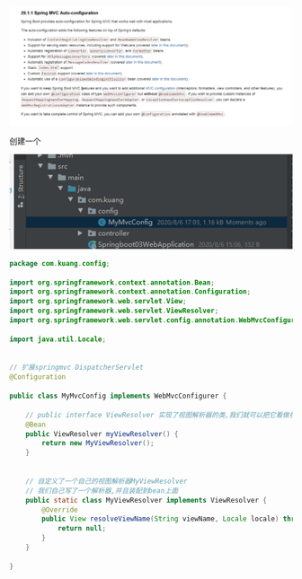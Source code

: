 ![1596704069184](18-SpringBoot-MVC%E9%85%8D%E7%BD%AE%E5%8E%9F%E7%90%86.assets/1596704069184.png)



创建一个

![1596704629922](18-SpringBoot-MVC%E9%85%8D%E7%BD%AE%E5%8E%9F%E7%90%86.assets/1596704629922.png)

```java
package com.kuang.config;

import org.springframework.context.annotation.Bean;
import org.springframework.context.annotation.Configuration;
import org.springframework.web.servlet.View;
import org.springframework.web.servlet.ViewResolver;
import org.springframework.web.servlet.config.annotation.WebMvcConfigurer;

import java.util.Locale;


// 扩展springmvc DispatcherServlet
@Configuration

public class MyMvcConfig implements WebMvcConfigurer {

    // public interface ViewResolver 实现了视图解析器的类,我们就可以把它看做视图解析器
    @Bean
    public ViewResolver myViewResolver() {
        return new MyViewResolver();
    }


    // 自定义了一个自己的视图解析器MyViewResolver
    // 我们自己写了一个解析器,并且装配到bean上面
    public static class MyViewResolver implements ViewResolver {
        @Override
        public View resolveViewName(String viewName, Locale locale) throws Exception {
            return null;
        }
    }

}
```

